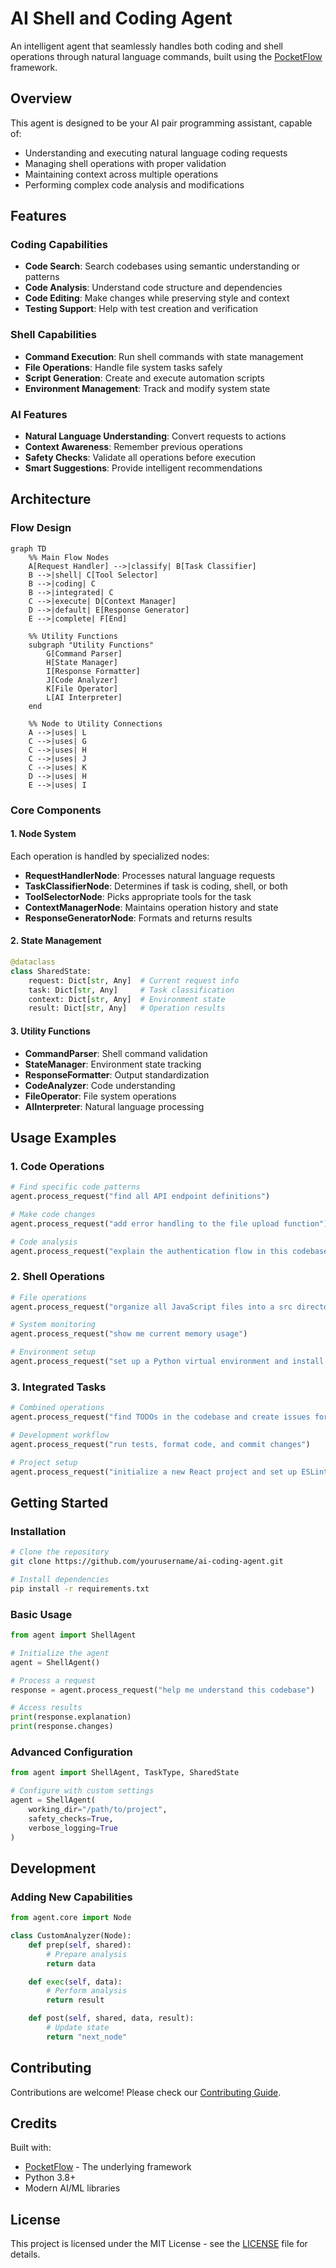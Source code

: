 # AI Shell and Coding Agent

An intelligent agent that seamlessly handles both coding and shell operations through natural language commands, built using the [PocketFlow](https://github.com/The-Pocket/PocketFlow) framework.

## Overview

This agent is designed to be your AI pair programming assistant, capable of:
- Understanding and executing natural language coding requests
- Managing shell operations with proper validation
- Maintaining context across multiple operations
- Performing complex code analysis and modifications

## Features

### Coding Capabilities
- **Code Search**: Search codebases using semantic understanding or patterns
- **Code Analysis**: Understand code structure and dependencies
- **Code Editing**: Make changes while preserving style and context
- **Testing Support**: Help with test creation and verification

### Shell Capabilities
- **Command Execution**: Run shell commands with state management
- **File Operations**: Handle file system tasks safely
- **Script Generation**: Create and execute automation scripts
- **Environment Management**: Track and modify system state

### AI Features
- **Natural Language Understanding**: Convert requests to actions
- **Context Awareness**: Remember previous operations
- **Safety Checks**: Validate all operations before execution
- **Smart Suggestions**: Provide intelligent recommendations

## Architecture

### Flow Design
```mermaid
graph TD
    %% Main Flow Nodes
    A[Request Handler] -->|classify| B[Task Classifier]
    B -->|shell| C[Tool Selector]
    B -->|coding| C
    B -->|integrated| C
    C -->|execute| D[Context Manager]
    D -->|default| E[Response Generator]
    E -->|complete| F[End]

    %% Utility Functions
    subgraph "Utility Functions"
        G[Command Parser]
        H[State Manager]
        I[Response Formatter]
        J[Code Analyzer]
        K[File Operator]
        L[AI Interpreter]
    end

    %% Node to Utility Connections
    A -->|uses| L
    C -->|uses| G
    C -->|uses| H
    C -->|uses| J
    C -->|uses| K
    D -->|uses| H
    E -->|uses| I
```

### Core Components

#### 1. Node System
Each operation is handled by specialized nodes:

- **RequestHandlerNode**: Processes natural language requests
- **TaskClassifierNode**: Determines if task is coding, shell, or both
- **ToolSelectorNode**: Picks appropriate tools for the task
- **ContextManagerNode**: Maintains operation history and state
- **ResponseGeneratorNode**: Formats and returns results

#### 2. State Management
```python
@dataclass
class SharedState:
    request: Dict[str, Any]  # Current request info
    task: Dict[str, Any]     # Task classification
    context: Dict[str, Any]  # Environment state
    result: Dict[str, Any]   # Operation results
```

#### 3. Utility Functions
- **CommandParser**: Shell command validation
- **StateManager**: Environment state tracking
- **ResponseFormatter**: Output standardization
- **CodeAnalyzer**: Code understanding
- **FileOperator**: File system operations
- **AIInterpreter**: Natural language processing

## Usage Examples

### 1. Code Operations
```python
# Find specific code patterns
agent.process_request("find all API endpoint definitions")

# Make code changes
agent.process_request("add error handling to the file upload function")

# Code analysis
agent.process_request("explain the authentication flow in this codebase")
```

### 2. Shell Operations
```python
# File operations
agent.process_request("organize all JavaScript files into a src directory")

# System monitoring
agent.process_request("show me current memory usage")

# Environment setup
agent.process_request("set up a Python virtual environment and install requirements")
```

### 3. Integrated Tasks
```python
# Combined operations
agent.process_request("find TODOs in the codebase and create issues for each")

# Development workflow
agent.process_request("run tests, format code, and commit changes")

# Project setup
agent.process_request("initialize a new React project and set up ESLint")
```

## Getting Started

### Installation
```bash
# Clone the repository
git clone https://github.com/yourusername/ai-coding-agent.git

# Install dependencies
pip install -r requirements.txt
```

### Basic Usage
```python
from agent import ShellAgent

# Initialize the agent
agent = ShellAgent()

# Process a request
response = agent.process_request("help me understand this codebase")

# Access results
print(response.explanation)
print(response.changes)
```

### Advanced Configuration
```python
from agent import ShellAgent, TaskType, SharedState

# Configure with custom settings
agent = ShellAgent(
    working_dir="/path/to/project",
    safety_checks=True,
    verbose_logging=True
)
```

## Development

### Adding New Capabilities
```python
from agent.core import Node

class CustomAnalyzer(Node):
    def prep(self, shared):
        # Prepare analysis
        return data

    def exec(self, data):
        # Perform analysis
        return result

    def post(self, shared, data, result):
        # Update state
        return "next_node"
```

## Contributing

Contributions are welcome! Please check our [Contributing Guide](CONTRIBUTING.md).

## Credits

Built with:
- [PocketFlow](https://github.com/The-Pocket/PocketFlow) - The underlying framework
- Python 3.8+
- Modern AI/ML libraries

## License

This project is licensed under the MIT License - see the [LICENSE](LICENSE) file for details.











